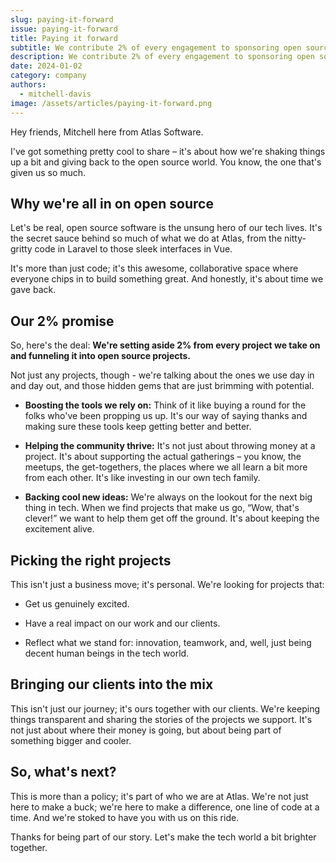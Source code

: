 ```yaml
---
slug: paying-it-forward
issue: paying-it-forward
title: Paying it forward
subtitle: We contribute 2% of every engagement to sponsoring open source projects that benefit our customers.
description: We contribute 2% of every engagement to sponsoring open source projects that benefit our customers.
date: 2024-01-02
category: company
authors:
  - mitchell-davis
image: /assets/articles/paying-it-forward.png
---
```


Hey friends, Mitchell here from Atlas Software.

I've got something pretty cool to share – it's about how we're shaking things up a bit and giving back to the open
source world. You know, the one that's given us so much.

## Why we're all in on open source

Let's be real, open source software is the unsung hero of our tech lives. It's the secret sauce behind so much of
what we do at Atlas, from the nitty-gritty code in Laravel to those sleek interfaces in Vue.

It's more than just code; it's this awesome, collaborative space where everyone chips in to build something great. And
honestly, it's about time we gave back.

## Our 2% promise

So, here's the deal: **We're setting aside 2% from every project we take on and funneling it into open source
projects.**

Not just any projects, though - we're talking about the ones we use day in and day out, and those hidden gems that are
just brimming with potential.

- **Boosting the tools we rely on:** Think of it like buying a round for the folks who've been propping us up. It's our
  way of saying thanks and making sure these tools keep getting better and better.

- **Helping the community thrive:** It's not just about throwing money at a project. It's about supporting the actual
  gatherings – you know, the meetups, the get-togethers, the places where we all learn a bit more from each other. It's
  like investing in our own tech family.

- **Backing cool new ideas:** We're always on the lookout for the next big thing in tech. When we find projects that
  make us go, “Wow, that's clever!” we want to help them get off the ground. It's about keeping the excitement alive.

## Picking the right projects

This isn't just a business move; it's personal. We're looking for projects that:

- Get us genuinely excited.

- Have a real impact on our work and our clients.

- Reflect what we stand for: innovation, teamwork, and, well, just being decent human beings in the tech world.

## Bringing our clients into the mix

This isn't just our journey; it's ours together with our clients. We're keeping things transparent and sharing the
stories of the projects we support. It's not just about where their money is going, but about being part of something
bigger and cooler.

## So, what's next?

This is more than a policy; it's part of who we are at Atlas. We're not just here to make a buck; we're here to make a
difference, one line of code at a time. And we're stoked to have you with us on this ride.

Thanks for being part of our story. Let's make the tech world a bit brighter together.